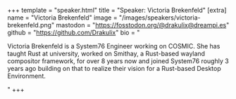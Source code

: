 +++
template = "speaker.html"
title = "Speaker: Victoria Brekenfeld"
[extra]
  name = "Victoria Brekenfeld"
  image = "/images/speakers/victoria-brekenfeld.png"
  mastodon = "https://fosstodon.org/@drakulix@dreampi.es"
  github = "https://github.com/Drakulix"
  bio = "<p>Victoria Brekenfeld is a System76 Engineer working on COSMIC. She has taught Rust at university, worked on Smithay, a Rust-based wayland compositor framework, for over 8 years now and joined System76 roughly 3 years ago building on that to realize their vision for a Rust-based Desktop Environment.</p>"
+++

